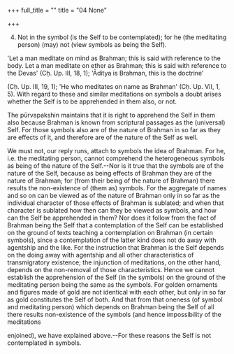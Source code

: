 +++
full_title = ""
title = "04 None"

+++


4. Not in the symbol (is the Self to be contemplated); for he (the meditating person) (may) not (view symbols as being the Self).

'Let a man meditate on mind as Brahman; this is said with reference to the body. Let a man meditate on ether as Brahman; this is said with reference to the Devas' (Cḥ. Up. III, 18, 1); 'Āditya is Brahman, this is the doctrine'

 (Cḥ. Up. III, 19, 1); 'He who meditates on name as Brahman' (Cḥ. Up. VII, 1, 5). With regard to these and similar meditations on symbols a doubt arises whether the Self is to be apprehended in them also, or not.

The pūrvapakshin maintains that it is right to apprehend the Self in them also because Brahman is known from scriptural passages as the (universal) Self. For those symbols also are of the nature of Brahman in so far as they are effects of it, and therefore are of the nature of the Self as well.

We must not, our reply runs, attach to symbols the idea of Brahman. For he, i.e. the meditating person, cannot comprehend the heterogeneous symbols as being of the nature of the Self.--Nor is it true that the symbols are of the nature of the Self, because as being effects of Brahman they are of the nature of Brahman; for (from their being of the nature of Brahman) there results the non-existence of (them as) symbols. For the aggregate of names and so on can be viewed as of the nature of Brahman only in so far as the individual character of those effects of Brahman is sublated; and when that character is sublated how then can they be viewed as symbols, and how can the Self be apprehended in them? Nor does it follow from the fact of Brahman being the Self that a contemplation of the Self can be established on the ground of texts teaching a contemplation on Brahman (in certain symbols), since a contemplation of the latter kind does not do away with agentship and the like. For the instruction that Brahman is the Self depends on the doing away with agentship and all other characteristics of transmigratory existence; the injunction of meditations, on the other hand, depends on the non-removal of those characteristics. Hence we cannot establish the apprehension of the Self (in the symbols) on the ground of the meditating person being the same as the symbols. For golden ornaments and figures made of gold are not identical with each other, but only in so far as gold constitutes the Self of both. And that from that oneness (of symbol and meditating person) which depends on Brahman being the Self of all there results non-existence of the symbols (and hence impossibility of the meditations

enjoined), we have explained above.--For these reasons the Self is not contemplated in symbols.

